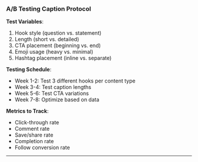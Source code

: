 ### A/B Testing Caption Protocol

**Test Variables**:
1. Hook style (question vs. statement)
2. Length (short vs. detailed)
3. CTA placement (beginning vs. end)
4. Emoji usage (heavy vs. minimal)
5. Hashtag placement (inline vs. separate)

**Testing Schedule**:
- Week 1-2: Test 3 different hooks per content type
- Week 3-4: Test caption lengths
- Week 5-6: Test CTA variations
- Week 7-8: Optimize based on data

**Metrics to Track**:
- Click-through rate
- Comment rate
- Save/share rate
- Completion rate
- Follow conversion rate

---

